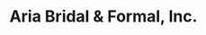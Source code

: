 ---
title: "Aria Bridal & Formal, Inc."
url: /lewisville/aria-bridal-und-formal-inc/
shop: Kleidung
---